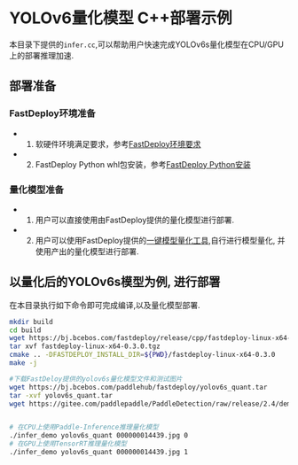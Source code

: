 # YOLOv6量化模型 C++部署示例

本目录下提供的`infer.cc`,可以帮助用户快速完成YOLOv6s量化模型在CPU/GPU上的部署推理加速.

## 部署准备
### FastDeploy环境准备
- 1. 软硬件环境满足要求，参考[FastDeploy环境要求](../../../../../../docs/environment.md)  
- 2. FastDeploy Python whl包安装，参考[FastDeploy Python安装](../../../../../../docs/quick_start)

### 量化模型准备
- 1. 用户可以直接使用由FastDeploy提供的量化模型进行部署.
- 2. 用户可以使用FastDeploy提供的[一键模型量化工具](../../../../../../tools/quantization/),自行进行模型量化, 并使用产出的量化模型进行部署.

## 以量化后的YOLOv6s模型为例, 进行部署
在本目录执行如下命令即可完成编译,以及量化模型部署.
```bash
mkdir build
cd build
wget https://bj.bcebos.com/fastdeploy/release/cpp/fastdeploy-linux-x64-0.3.0.tgz
tar xvf fastdeploy-linux-x64-0.3.0.tgz
cmake .. -DFASTDEPLOY_INSTALL_DIR=${PWD}/fastdeploy-linux-x64-0.3.0
make -j

#下载FastDeloy提供的yolov6s量化模型文件和测试图片
wget https://bj.bcebos.com/paddlehub/fastdeploy/yolov6s_quant.tar
tar -xvf yolov6s_quant.tar
wget https://gitee.com/paddlepaddle/PaddleDetection/raw/release/2.4/demo/000000014439.jpg


# 在CPU上使用Paddle-Inference推理量化模型
./infer_demo yolov6s_quant 000000014439.jpg 0
# 在GPU上使用TensorRT推理量化模型
./infer_demo yolov6s_quant 000000014439.jpg 1
```
